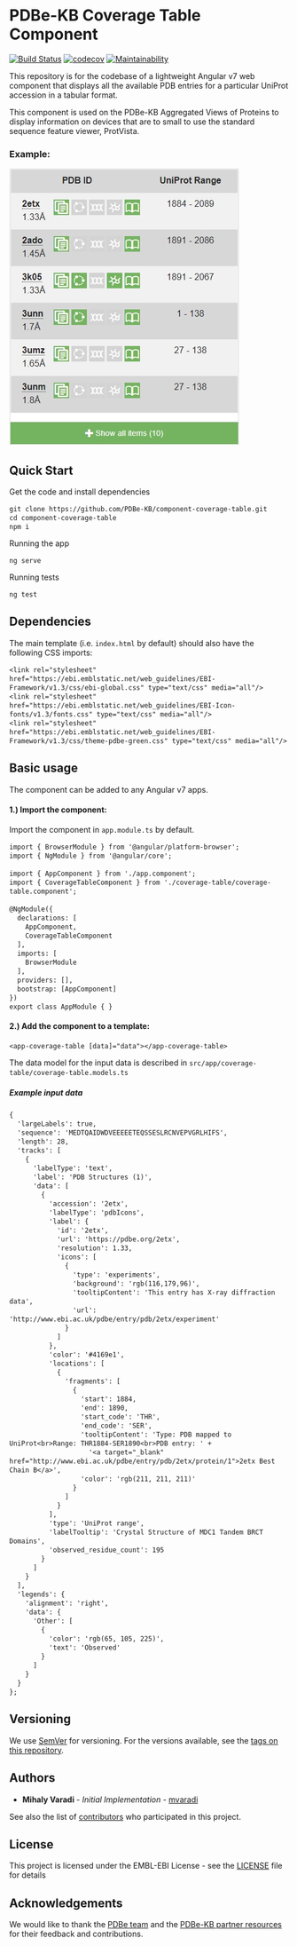PDBe-KB Coverage Table Component
=

[![Build Status](https://www.travis-ci.com/PDBe-KB/pdbe-kb-ping-component.svg?branch=master)](https://www.travis-ci.com/PDBe-KB/pdbe-kb-ping-component)
[![codecov](https://codecov.io/gh/PDBe-KB/component-coverage-table/branch/main/graph/badge.svg?token=QA6OCNOB1E)](https://codecov.io/gh/PDBe-KB/component-coverage-table)
[![Maintainability](https://api.codeclimate.com/v1/badges/4de133cf4cdd7ce170eb/maintainability)](https://codeclimate.com/github/PDBe-KB/component-coverage-table/maintainability)

This repository is for the codebase of a lightweight Angular v7 web component that displays all the available PDB entries for a particular UniProt accession in a tabular format. 

This component is used on the PDBe-KB Aggregated Views of Proteins to display information on devices that are to small to use the standard sequence feature viewer, ProtVista.

### Example:

<img src="https://raw.githubusercontent.com/PDBe-KB/component-coverage-table/main/pdbe-kb-coverage-table.jpg">

## Quick Start

Get the code and install dependencies
```
git clone https://github.com/PDBe-KB/component-coverage-table.git
cd component-coverage-table
npm i
```

Running the app
```
ng serve
```

Running tests
```
ng test
```

## Dependencies

The main template (i.e. `index.html` by default) should also have the following CSS imports:
```angular2html
<link rel="stylesheet" href="https://ebi.emblstatic.net/web_guidelines/EBI-Framework/v1.3/css/ebi-global.css" type="text/css" media="all"/>
<link rel="stylesheet" href="https://ebi.emblstatic.net/web_guidelines/EBI-Icon-fonts/v1.3/fonts.css" type="text/css" media="all"/>
<link rel="stylesheet" href="https://ebi.emblstatic.net/web_guidelines/EBI-Framework/v1.3/css/theme-pdbe-green.css" type="text/css" media="all"/>
```

## Basic usage

The component can be added to any Angular v7 apps.

#### 1.) Import the component:

Import the component in `app.module.ts` by default.
```
import { BrowserModule } from '@angular/platform-browser';
import { NgModule } from '@angular/core';

import { AppComponent } from './app.component';
import { CoverageTableComponent } from './coverage-table/coverage-table.component';

@NgModule({
  declarations: [
    AppComponent,
    CoverageTableComponent
  ],
  imports: [
    BrowserModule
  ],
  providers: [],
  bootstrap: [AppComponent]
})
export class AppModule { }
```

#### 2.) Add the component to a template:
```angular2html
<app-coverage-table [data]="data"></app-coverage-table>
```

The data model for the input data is described in 
`src/app/coverage-table/coverage-table.models.ts`

##### Example input data

```angular2html
{
  'largeLabels': true,
  'sequence': 'MEDTQAIDWDVEEEEETEQSSESLRCNVEPVGRLHIFS',
  'length': 28,
  'tracks': [
    {
      'labelType': 'text',
      'label': 'PDB Structures (1)',
      'data': [
        {
          'accession': '2etx',
          'labelType': 'pdbIcons',
          'label': {
            'id': '2etx',
            'url': 'https://pdbe.org/2etx',
            'resolution': 1.33,
            'icons': [
              {
                'type': 'experiments',
                'background': 'rgb(116,179,96)',
                'tooltipContent': 'This entry has X-ray diffraction data',
                'url': 'http://www.ebi.ac.uk/pdbe/entry/pdb/2etx/experiment'
              }
            ]
          },
          'color': '#4169e1',
          'locations': [
            {
              'fragments': [
                {
                  'start': 1884,
                  'end': 1890,
                  'start_code': 'THR',
                  'end_code': 'SER',
                  'tooltipContent': 'Type: PDB mapped to UniProt<br>Range: THR1884-SER1890<br>PDB entry: ' +
                    '<a target="_blank" href="http://www.ebi.ac.uk/pdbe/entry/pdb/2etx/protein/1">2etx Best Chain B</a>',
                  'color': 'rgb(211, 211, 211)'
                }
              ]
            }
          ],
          'type': 'UniProt range',
          'labelTooltip': 'Crystal Structure of MDC1 Tandem BRCT Domains',
          'observed_residue_count': 195
        }
      ]
    }
  ],
  'legends': {
    'alignment': 'right',
    'data': {
      'Other': [
        {
          'color': 'rgb(65, 105, 225)',
          'text': 'Observed'
        }
      ]
    }
  }
};
```

## Versioning

We use [SemVer](http://semver.org/) for versioning. For the versions available, see the [tags on this repository](https://github.com/PDBe-KB/component-coverage-table/tags).

## Authors

* **Mihaly Varadi** - *Initial Implementation* - [mvaradi](https://github.com/mvaradi)

See also the list of [contributors](https://github.com/PDBe-KB/component-coverage-table/contributors) who participated in this project.

## License

This project is licensed under the EMBL-EBI License - see the [LICENSE](LICENSE) file for details

## Acknowledgements

We would like to thank the [PDBe team](https://www.pdbe.org) and the [PDBe-KB partner resources](https://github.com/PDBe-KB/pdbe-kb-manual/wiki/PDBe-KB-Annotations) for their feedback and contributions.
